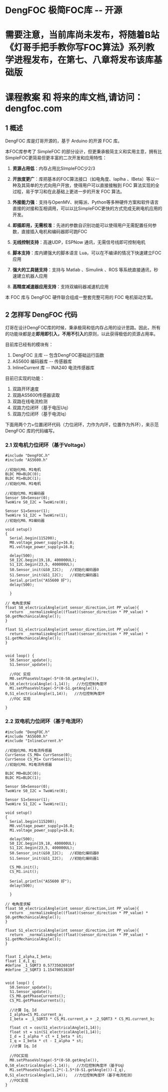 # DengFOC 极简FOC库 -- 开源

# 需要注意，当前库尚未发布，将随着B站《灯哥手把手教你写FOC算法》系列教学进程发布，在第七、八章将发布该库基础版

# 课程教案 和 将来的库文档,请访问：dengfoc.com

## 1 概述

DengFOC 库是灯哥开源的，基于 Arduino 的开源 FOC 库。

本FOC库参考了 SimpleFOC 的部分设计，但更秉承极简主义和实用主意，拥有比SimpleFOC更简易但更丰富的二次开发和应用特性：

1. **资源占用低**：内存占用比SImpleFOC少2/3

2. **开放度更广**：库把基本的FOC算法接口（如电角度、Iaplha 、IBeta）等以一种及其简单的方式向用户开放，使得用户可以直接接触到 FOC 算法实现的全过程，易于学习和在此基础上更进一步的开发 FOC 算法。
3. **外接能力强**：支持与OpenMV、树莓派、Python等多种硬件方案和软件语言直接的对接和互相调用，可以以比SimpleFOC更快的方式完成无刷电机应用的开发。
4. **即插即用，无需校准**：先进的参数自识别功能可以使得用户无需配置任何参数，直接插入电机和编码器即可跑FOC
5. **无线控制支持**：高速UDP，ESPNow 通讯，无需信号线即可控制电机
6. **脚本支持**：库内建强大的脚本语言 Lua，可以在不编译的情况下快速建立FOC应用
7. **强大的工具链支持**：支持与 Matlab 、Simulink 、ROS 等系统直接通讯，秒速建立机器人应用
8. **高精度减速器应用支持**：支持双编码器减速机应用

本 FOC 库与 DengFOC 硬件联合组成一整套完整可用的 FOC 电机驱动方案。

## 2 怎样写 DengFOC 代码

灯哥在设计DengFOC库的时候，秉承极简和低内存占用的设计思路。因此，所有的功能块都是走**即用即引入，不用不引入**的原则，以此获得极低的资源占用率。

目前库已经有的模块有：

1. DengFOC 主库 -- 包含DengFOC基础运行函数
2. AS5600 编码器库  -- 传感器库
3. InlineCurrent 库 -- INA240 电流传感器库

目前已实现的功能：

1. 双路开环速度
2. 双路AS5600传感器读取
3. 双路在线电流检测
4. 双路力位闭环（基于电压Uq）
5. 双路力位闭环（基于电流Iq）

下面用两个力+位置闭环代码（力位闭环，力作为内环，位置作为外环），来示范 DengFOC 库的代码编写。

### 2.1 双电机力位闭环（基于Voltage）

```
#include "DengFOC.h"
#include "AS5600.h"

//初始化M0、M1电机
BLDC M0=BLDC(0);
BLDC M1=BLDC(1);
//初始化M0、M1电机

//初始化M0、M1编码器
Sensor S0=Sensor(0);
TwoWire S0_I2C = TwoWire(0);

Sensor S1=Sensor(1);
TwoWire S1_I2C = TwoWire(1);
//初始化M0、M1编码器

void setup()
{
  Serial.begin(115200);
  M0.voltage_power_supply=16.8;
  M1.voltage_power_supply=16.8;

  delay(500);
  S0_I2C.begin(19,18, 400000UL);
  S1_I2C.begin(23,5, 400000UL);
  S0.Sensor_init(&S0_I2C);   //初始化编码器0
  S1.Sensor_init(&S1_I2C);   //初始化编码器1
  Serial.println("AS5600 好");
  delay(500);
  
  }

// 电角度求解
float S0_electricalAngle(int sensor_direction,int PP_value){
  return  _normalizeAngle((float)(sensor_direction * PP_value) * S0.getMechanicalAngle());
}

float S1_electricalAngle(int sensor_direction,int PP_value){
  return  _normalizeAngle((float)(sensor_direction * PP_value) * S1.getMechanicalAngle());
}


void loop() {
  S0.Sensor_update();
  S1.Sensor_update();
  
  //FOC 实现
  M0.setPhaseVoltage(-5*(0-S0.getAngle()),  0,S0_electricalAngle(-1,14));   //力位控制角度环
  M1.setPhaseVoltage(-5*(0-S1.getAngle()),  0,S1_electricalAngle(1,14));   //力位控制角度环
  //FOC 实现
  
}

```

### 2.2 双电机力位闭环（基于电流环）

```
#include "DengFOC.h"
#include "AS5600.h"
#include "InlineCurrent.h"

//初始化M0、M1电流传感器
CurrSense CS_M0= CurrSense(0);
CurrSense CS_M1= CurrSense(1);
//初始化M0、M1电流传感器

BLDC M0=BLDC(0);
BLDC M1=BLDC(1);

Sensor S0=Sensor(0);
TwoWire S0_I2C = TwoWire(0);

Sensor S1=Sensor(1);
TwoWire S1_I2C = TwoWire(1);

void setup()
{
  Serial.begin(115200);
  M0.voltage_power_supply=16.8;
  M1.voltage_power_supply=16.8;

  delay(500);
  S0_I2C.begin(19,18, 400000UL);
  S1_I2C.begin(23,5, 400000UL);
  S0.Sensor_init(&S0_I2C);   //初始化编码器0
  S1.Sensor_init(&S1_I2C);   //初始化编码器1

  CS_M0.init();
  CS_M1.init();
  
  Serial.println("AS5600 好");
  delay(500);
  
  }

// 电角度求解
float S0_electricalAngle(int sensor_direction,int PP_value){
  return  _normalizeAngle((float)(sensor_direction * PP_value) * S0.getMechanicalAngle());
}

float S1_electricalAngle(int sensor_direction,int PP_value){
  return  _normalizeAngle((float)(sensor_direction * PP_value) * S1.getMechanicalAngle());
}


float I_alpha,I_beta;
float I_d,I_q;
#define _1_SQRT3 0.57735026919f
#define _2_SQRT3 1.15470053838f


void loop() {
  S0.Sensor_update();
  S1.Sensor_update();
  CS_M0.getPhaseCurrents();
  CS_M1.getPhaseCurrents();

  //计算 Iq、Id
  I_alpha=CS_M1.current_a;
  I_beta = _1_SQRT3 * CS_M1.current_a + _2_SQRT3 * CS_M1.current_b;

  float ct = cos(S1_electricalAngle(1,14));
  float st = sin(S1_electricalAngle(1,14));
  I_d = I_alpha * ct + I_beta * st;
  I_q = I_beta * ct - I_alpha * st;
  //计算 Iq、Id
  
  //FOC实现
  M0.setPhaseVoltage(-5*(0-S0.getAngle()),  0,S0_electricalAngle(-1,14));   //力位控制角度环（基于Uq）
  M1.setPhaseVoltage(1.2*(-1.5*(0-S1.getAngle())-I_q),  0,S1_electricalAngle(1,14));   //力位控制角度环（基于电流检测）
  //FOC实现
}

```

